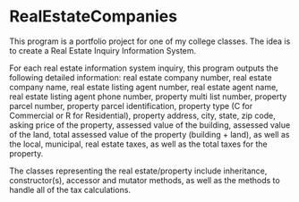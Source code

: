 # RealEstateCompanies

This program is a portfolio project for one of my college classes. The idea is to create a Real Estate Inquiry Information System. 

For each real estate information system inquiry, this program outputs the following detailed information:  real estate company number, real estate company name, real estate listing agent number, real estate agent name, real estate listing agent phone number, property multi list number, property parcel number, property parcel identification, property type (C for Commercial or R for Residential), property address, city, state, zip code, asking price of the property, assessed value of the building, assessed value of the land, total assessed value of the property (building + land), as well as the local, municipal, real estate taxes, as well as the total taxes for the property.  

The classes representing the real estate/property include inheritance, constructor(s), accessor and mutator methods, as well as the methods to handle all of the tax calculations.
